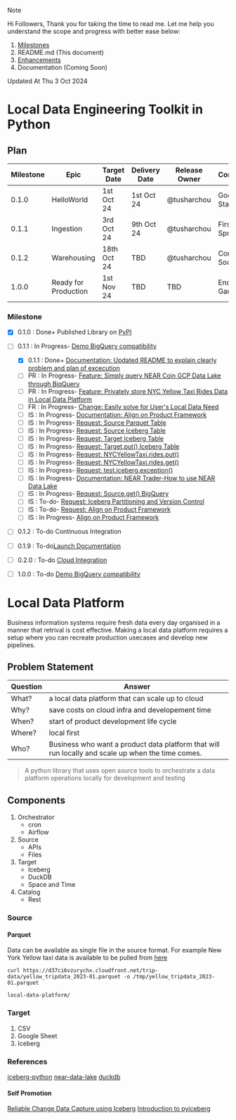 > [!NOTE]
> Hi Followers,
> Thank you for taking the time to read me. Let me help you understand the scope and progress with better ease below:
> 1. [Milestones](https://github.com/tusharchou/local-data-platform/milestones)
> 2. README.md (This document) 
> 3. [Enhancements](https://github.com/tusharchou/local-data-platform/pulls)
> 6. Documentation (Coming Soon)

Updated At Thu 3 Oct 2024

# Local Data Engineering Toolkit in Python

## Plan

| Milestone | Epic                 | Target Date | Delivery Date | Release Owner   | Comment      |
|-----------|----------------------|-------------|---------------|-----------------|--------------|
| 0.1.0     | HelloWorld           | 1st Oct 24  | 1st Oct 24    | @tusharchou     | Good Start   |
| 0.1.1     | Ingestion            | 3rd Oct 24  | 9th Oct 24    | @tusharchou     | First Sprint | 
| 0.1.2     | Warehousing          | 18th Oct 24 | TBD           | @tusharchou     | Coming Soon  |
| 1.0.0     | Ready for Production | 1st Nov 24  | TBD           | TBD             | End Game     |

### Milestone

- [x] 0.1.0 : Done+ Published Library on [PyPI](https://pypi.org/project/local-data-platform/)

- [ ] 0.1.1 : In Progress- [Demo BigQuery compatibility](https://github.com/tusharchou/local-data-platform/milestone/2)
  - [x] 0.1.1 : Done+ [Documentation: Updated README to explain clearly problem and plan of excecution](https://github.com/tusharchou/local-data-platform/issues/6) 
  - [ ] PR : In Progress- [Feature: Simply query NEAR Coin GCP Data Lake through BiqQuery](https://github.com/tusharchou/local-data-platform/pull/25)
  - [ ] PR : In Progress- [Feature: Privately store NYC Yellow Taxi Rides Data in Local Data Platform](https://github.com/tusharchou/local-data-platform/pull/26)
  - [ ] FR : In Progress- [Change: Easily solve for User's Local Data Need](https://github.com/tusharchou/local-data-platform/pull/28)
  - [ ] IS : In Progress- [Documentation: Align on Product Framework](https://github.com/tusharchou/local-data-platform/issues/29)
  - [ ] IS : In Progress- [Request: Source Parquet Table](https://github.com/tusharchou/local-data-platform/issues/24)
  - [ ] IS : In Progress- [Request: Source Iceberg Table](https://github.com/tusharchou/local-data-platform/issues/21)
  - [ ] IS : In Progress- [Request: Target Iceberg Table](https://github.com/tusharchou/local-data-platform/issues/22)
  - [ ] IS : In Progress- [Request: Target.put() Iceberg Table](https://github.com/tusharchou/local-data-platform/issues/20)
  - [ ] IS : In Progress- [Request: NYCYellowTaxi.rides.put()](https://github.com/tusharchou/local-data-platform/issues/8)
  - [ ] IS : In Progress- [Request: NYCYellowTaxi.rides.get()](https://github.com/tusharchou/local-data-platform/issues/3)
  - [ ] IS : In Progress- [Request: test.iceberg.exception()](https://github.com/tusharchou/local-data-platform/issues/1)
  - [ ] IS : In Progress- [Documentation: NEAR Trader-How to use NEAR Data Lake](https://github.com/tusharchou/local-data-platform/issues/12)
  - [ ] IS : In Progress- [Request: Source.get() BigQuery](https://github.com/tusharchou/local-data-platform/issues/19)
  - [ ] IS : To-do- [Request: Iceberg Partitioning and Version Control](https://github.com/tusharchou/local-data-platform/issues/29)
  - [ ] IS : To-do- [Request: Align on Product Framework](https://github.com/tusharchou/local-data-platform/issues/29)
  - [ ] IS : In Progress- [Align on Product Framework](https://github.com/tusharchou/local-data-platform/issues/29)
- [ ] 0.1.2 : To-do Continuous Integration
- [ ] 0.1.9 : To-do[Launch Documentation](https://github.com/tusharchou/local-data-platform/milestone/2)
- [ ] 0.2.0 : To-do [Cloud Integration](https://github.com/tusharchou/local-data-platform/milestone/3)
- [ ] 1.0.0 : To-do [Demo BigQuery compatibility](https://github.com/tusharchou/local-data-platform/milestone/2)

# Local Data Platform 

Business information systems require fresh data every day organised in a manner that retrival is cost effective.
Making a local data platform requires a setup where you can recreate production usecases and develop new pipelines.

## Problem Statement

| Question | Answer                                                                                            |
|----------|---------------------------------------------------------------------------------------------------|
| What?    | a local data platform that can scale up to cloud                                                  |
| Why?     | save costs on cloud infra and developement time                                                   |
| When?    | start of product development life cycle                                                           |
| Where?   | local first                                                                                       |
| Who?     | Business who want a product data platform that will run locally and scale up when the time comes. |

> A python library that uses open source tools to orchestrate a data platform operations locally for development and testing

## Components 

1. Orchestrator 
   - cron
   - Airflow
2. Source
   - APIs
   - Files
3. Target
   - Iceberg
   - DuckDB
   - Space and Time
4. Catalog
   - Rest

### Source

#### Parquet

Data can be available as single file in the source format. For example New York Yellow taxi data is available to be 
pulled from [here](https://www.nyc.gov/site/tlc/about/tlc-trip-record-data.page)

```
curl https://d37ci6vzurychx.cloudfront.net/trip-data/yellow_tripdata_2023-01.parquet -o /tmp/yellow_tripdata_2023-01.parquet
```
`local-data-platform/`

### Target

1. CSV
2. Google Sheet
3. Iceberg 

### References

[iceberg-python](https://py.iceberg.apache.org)
[near-data-lake](https://docs.near.org/concepts/advanced/near-lake-framework)
[duckdb](https://duckdb.org/docs/extensions/iceberg.html)

#### Self Promotion

[Reliable Change Data Capture using Iceberg](https://medium.com/@tushar.choudhary.de/reliable-cdc-apache-spark-ingestion-pipeline-using-iceberg-5d8f0fee6fd6)
[Introduction to pyiceberg](https://medium.com/@tushar.choudhary.de/internals-of-apache-pyiceberg-10c2302a5c8b)